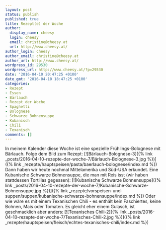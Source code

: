 ```yaml
---
layout: post
status: publish
published: true
title: Rezept(e) der Woche
author:
  display_name: cheesy
  login: cheesy
  email: christine@cheesy.at
  url: http://www.cheesy.at/
author_login: cheesy
author_email: christine@cheesy.at
author_url: http://www.cheesy.at/
wordpress_id: 29530
wordpress_url: http://www.cheesy.at/?p=29530
date: '2016-04-10 20:47:25 +0100'
date_gmt: '2016-04-10 18:47:25 +0100'
categories:
- Rezept
- Essen
- Bärlauch
- Rezept der Woche
- Spaghetti
- Bolognese
- Schwarze Bohnensuppe
- Kubanisch
- Chili
- Texanisch
comments: []
---
```

In meinem Kalender diese Woche ist eine spezielle Frühlings-Bolognese mit Bärlauch. Folge dem Bild zum Rezept:
[![Bärlauch-Bolognese-3]({% link _posts/2016-04-10-rezepte-der-woche-7/Bärlauch-Bolognese-3.jpg %})]({% link _rezepte/hauptspeisen/pasta/baerlauch-bolognese/index.md %})
Dann haben wir heute nochmal Mittelamerika und Süd-USA erkundet. Eine Kubanische Schwarze Bohnensuppe, die man mit Reis isst (wir haben stattdessen Tortillas gegessen):
[![Kubanische Schwarze Bohnensuppe]({% link _posts/2016-04-10-rezepte-der-woche-7/Kubanische-Schwarze-Bohnensuppe.jpg %})]({% link _rezepte/vorspeisen-und-suppen/suppen/kubanische-schwarze-bohnensuppe/index.md %})
Oder wie wäre es mit einem Texanischen Chili - es enthält kein Faschiertes, keine Bohnen, Mais oder Tomaten. Es gleicht eher einem Gulasch, ist geschmacklich aber anders:
[![Texanisches Chili-2]({% link _posts/2016-04-10-rezepte-der-woche-7/Texanisches-Chili-2.jpg %})]({% link _rezepte/hauptspeisen/fleisch/echtes-texanisches-chili/index.md %})
